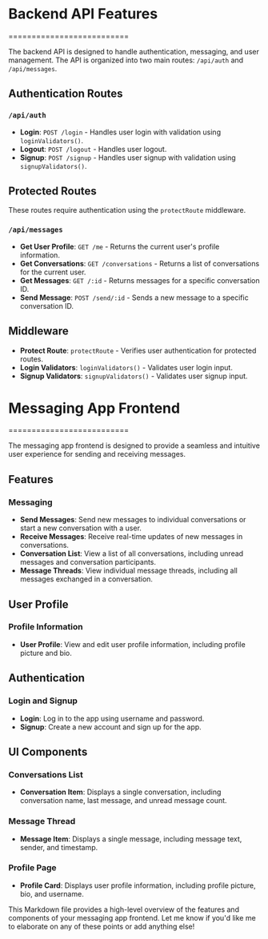 # Backend API Features
==========================

The backend API is designed to handle authentication, messaging, and user management. The API is organized into two main routes: `/api/auth` and `/api/messages`.

## Authentication Routes
### `/api/auth`

* **Login**: `POST /login` - Handles user login with validation using `loginValidators()`.
* **Logout**: `POST /logout` - Handles user logout.
* **Signup**: `POST /signup` - Handles user signup with validation using `signupValidators()`.

## Protected Routes
These routes require authentication using the `protectRoute` middleware.

### `/api/messages`

* **Get User Profile**: `GET /me` - Returns the current user's profile information.
* **Get Conversations**: `GET /conversations` - Returns a list of conversations for the current user.
* **Get Messages**: `GET /:id` - Returns messages for a specific conversation ID.
* **Send Message**: `POST /send/:id` - Sends a new message to a specific conversation ID.

## Middleware
* **Protect Route**: `protectRoute` - Verifies user authentication for protected routes.
* **Login Validators**: `loginValidators()` - Validates user login input.
* **Signup Validators**: `signupValidators()` - Validates user signup input.

# Messaging App Frontend
==========================

The messaging app frontend is designed to provide a seamless and intuitive user experience for sending and receiving messages.

## Features
### Messaging

* **Send Messages**: Send new messages to individual conversations or start a new conversation with a user.
* **Receive Messages**: Receive real-time updates of new messages in conversations.
* **Conversation List**: View a list of all conversations, including unread messages and conversation participants.
* **Message Threads**: View individual message threads, including all messages exchanged in a conversation.

## User Profile
### Profile Information

* **User  Profile**: View and edit user profile information, including profile picture and bio.

## Authentication
### Login and Signup

* **Login**: Log in to the app using username and password.
* **Signup**: Create a new account and sign up for the app.

## UI Components
### Conversations List
* **Conversation Item**: Displays a single conversation, including conversation name, last message, and unread message count.

### Message Thread
* **Message Item**: Displays a single message, including message text, sender, and timestamp.

### Profile Page
* **Profile Card**: Displays user profile information, including profile picture, bio, and username.

This Markdown file provides a high-level overview of the features and components of your messaging app frontend. Let me know if you'd like me to elaborate on any of these points or add anything else!